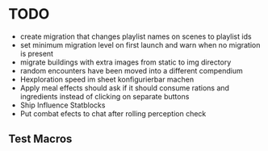 # TODO

* create migration that changes playlist names on scenes to playlist ids
* set minimum migration level on first launch and warn when no migration is present
* migrate buildings with extra images from static to img directory
* random encounters have been moved into a different compendium
* Hexploration speed im sheet konfigurierbar machen
* Apply meal effects should ask if it should consume rations and ingredients instead of clicking on separate buttons
* Ship Influence Statblocks
* Put combat efects to chat after rolling perception check

## Test Macros
